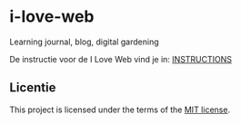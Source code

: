 # i-love-web

Learning journal, blog, digital gardening

De instructie voor de I Love Web vind je in: [INSTRUCTIONS](https://github.com/fdnd-task/i-love-web/blob/main/docs/INSTRUCTIONS.md)


## Licentie

This project is licensed under the terms of the [MIT license](./LICENSE).
